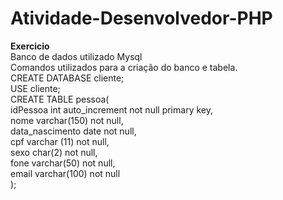 # Atividade-Desenvolvedor-PHP
<b>Exercicio</b>
<br>
Banco de dados utilizado Mysql
<br>
Comandos utilizados para a criação do banco e tabela.
<br>
CREATE DATABASE cliente;<br>
USE cliente;<br>
CREATE TABLE pessoa(<br>
 idPessoa int auto_increment not null primary key,<br>
 nome varchar(150) not null,<br>
 data_nascimento date not null,<br>
 cpf varchar (11) not null,<br>
 sexo char(2) not null,<br>
 fone varchar(50) not null,<br>
 email varchar(100) not null<br>
);

